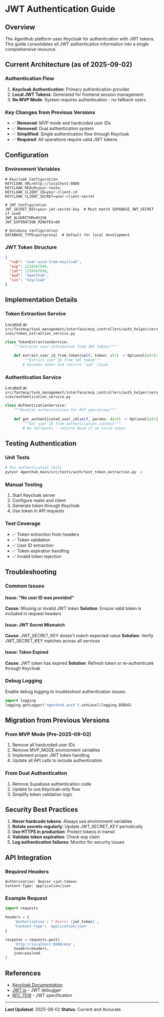 # JWT Authentication Guide

## Overview

The 4genthub platform uses Keycloak for authentication with JWT tokens. This guide consolidates all JWT authentication information into a single comprehensive resource.

## Current Architecture (as of 2025-09-02)

### Authentication Flow
1. **Keycloak Authentication**: Primary authentication provider
2. **Local JWT Tokens**: Generated for frontend session management
3. **No MVP Mode**: System requires authentication - no fallback users

### Key Changes from Previous Versions
- ✅ **Removed**: MVP mode and hardcoded user IDs
- ✅ **Removed**: Dual authentication system
- ✅ **Simplified**: Single authentication flow through Keycloak
- ✅ **Required**: All operations require valid JWT tokens

## Configuration

### Environment Variables
```env
# Keycloak Configuration
KEYCLOAK_URL=http://localhost:8080
KEYCLOAK_REALM=your-realm
KEYCLOAK_CLIENT_ID=your-client-id
KEYCLOAK_CLIENT_SECRET=your-client-secret

# JWT Configuration
JWT_SECRET_KEY=your-jwt-secret-key  # Must match SUPABASE_JWT_SECRET if used
JWT_ALGORITHM=HS256
JWT_EXPIRATION_MINUTES=60

# Database Configuration
DATABASE_TYPE=postgresql  # Default for local development
```

### JWT Token Structure
```json
{
  "sub": "user-uuid-from-keycloak",
  "exp": 1234567890,
  "iat": 1234567890,
  "aud": "4genthub",
  "iss": "keycloak"
}
```

## Implementation Details

### Token Extraction Service
Located at: `src/fastmcp/task_management/interface/mcp_controllers/auth_helper/services/token_extraction_service.py`

```python
class TokenExtractionService:
    """Extracts user information from JWT tokens"""
    
    def extract_user_id_from_token(self, token: str) -> Optional[str]:
        """Extract user ID from JWT token"""
        # Decodes token and returns 'sub' claim
```

### Authentication Service
Located at: `src/fastmcp/task_management/interface/mcp_controllers/auth_helper/services/authentication_service.py`

```python
class AuthenticationService:
    """Handles authentication for MCP operations"""
    
    def get_authenticated_user_id(self, params: dict) -> Optional[str]:
        """Get user ID from authentication context"""
        # No fallbacks - returns None if no valid token
```

## Testing Authentication

### Unit Tests
```bash
# Run authentication tests
pytest 4genthub_main/src/tests/auth/test_token_extraction.py -v
```

### Manual Testing
1. Start Keycloak server
2. Configure realm and client
3. Generate token through Keycloak
4. Use token in API requests

### Test Coverage
- ✅ Token extraction from headers
- ✅ Token validation
- ✅ User ID extraction
- ✅ Token expiration handling
- ✅ Invalid token rejection

## Troubleshooting

### Common Issues

#### Issue: "No user ID was provided"
**Cause**: Missing or invalid JWT token
**Solution**: Ensure valid token is included in request headers

#### Issue: JWT Secret Mismatch
**Cause**: JWT_SECRET_KEY doesn't match expected value
**Solution**: Verify JWT_SECRET_KEY matches across all services

#### Issue: Token Expired
**Cause**: JWT token has expired
**Solution**: Refresh token or re-authenticate through Keycloak

### Debug Logging
Enable debug logging to troubleshoot authentication issues:
```python
import logging
logging.getLogger('4genthub.auth').setLevel(logging.DEBUG)
```

## Migration from Previous Versions

### From MVP Mode (Pre-2025-09-02)
1. Remove all hardcoded user IDs
2. Remove MVP_MODE environment variables
3. Implement proper JWT token handling
4. Update all API calls to include authentication

### From Dual Authentication
1. Remove Supabase authentication code
2. Update to use Keycloak-only flow
3. Simplify token validation logic

## Security Best Practices

1. **Never hardcode tokens**: Always use environment variables
2. **Rotate secrets regularly**: Update JWT_SECRET_KEY periodically
3. **Use HTTPS in production**: Protect tokens in transit
4. **Validate token expiration**: Check exp claim
5. **Log authentication failures**: Monitor for security issues

## API Integration

### Required Headers
```http
Authorization: Bearer <jwt-token>
Content-Type: application/json
```

### Example Request
```python
import requests

headers = {
    'Authorization': f'Bearer {jwt_token}',
    'Content-Type': 'application/json'
}

response = requests.post(
    'http://localhost:8000/mcp',
    headers=headers,
    json=payload
)
```

## References

- [Keycloak Documentation](https://www.keycloak.org/documentation)
- [JWT.io](https://jwt.io/) - JWT debugger
- [RFC 7519](https://tools.ietf.org/html/rfc7519) - JWT specification

---

**Last Updated**: 2025-09-02
**Status**: Current and Accurate